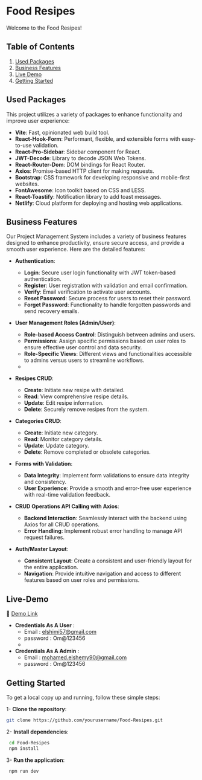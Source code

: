 # Food Resipes

Welcome to the Food Resipes!

## Table of Contents
1. [Used Packages](#used-packages)
2. [Business Features](#business-features)
3. [Live Demo](#live-demo)
4. [Getting Started](#getting-started)

## Used Packages

This project utilizes a variety of packages to enhance functionality and improve user experience:

- **Vite**: Fast, opinionated web build tool.
- **React-Hook-Form**: Performant, flexible, and extensible forms with easy-to-use validation.
- **React-Pro-Sidebar**: Sidebar component for React.
- **JWT-Decode**: Library to decode JSON Web Tokens.
- **React-Router-Dom**: DOM bindings for React Router.
- **Axios**: Promise-based HTTP client for making requests.
- **Bootstrap**: CSS framework for developing responsive and mobile-first websites.
- **FontAwesome**: Icon toolkit based on CSS and LESS.
- **React-Toastify**: Notification library to add toast messages.
- **Netlify**: Cloud platform for deploying and hosting web applications.


## Business Features

Our Project Management System includes a variety of business features designed to enhance productivity, ensure secure access, and provide a smooth user experience. Here are the detailed features:

- **Authentication**: 
  - **Login**: Secure user login functionality with JWT token-based authentication.
  - **Register**: User registration with validation and email confirmation.
  - **Verify**: Email verification to activate user accounts.
  - **Reset Password**: Secure process for users to reset their password.
  - **Forget Password**: Functionality to handle forgotten passwords and send recovery emails.

- **User Management Roles (Admin/User)**: 
  - **Role-based Access Control**: Distinguish between admins and users.
  - **Permissions**: Assign specific permissions based on user roles to ensure effective user control and data security.
  - **Role-Specific Views**: Different views and functionalities accessible to admins versus users to streamline workflows.
  - 
- **Resipes CRUD**:
  - **Create**: Initiate new resipe with detailed.
  - **Read**: View comprehensive resipe details.
  - **Update**: Edit resipe information.
  - **Delete**: Securely remove resipes from the system.

- **Categories CRUD**:
  - **Create**: Initiate new category.
  - **Read**: Monitor category details.
  - **Update**: Update category.
  - **Delete**: Remove completed or obsolete categories.

- **Forms with Validation**:
  - **Data Integrity**: Implement form validations to ensure data integrity and consistency.
  - **User Experience**: Provide a smooth and error-free user experience with real-time validation feedback.

- **CRUD Operations API Calling with Axios**:
  - **Backend Interaction**: Seamlessly interact with the backend using Axios for all CRUD operations.
  - **Error Handling**: Implement robust error handling to manage API request failures.

- **Auth/Master Layout**:
  - **Consistent Layout**: Create a consistent and user-friendly layout for the entire application.
  - **Navigation**: Provide intuitive navigation and access to different features based on user roles and permissions.


## Live-Demo

📎 [Demo Link](https://app-food-recipes.netlify.app)

+ ****Credentials As A User**** :
  - Email : elshimi57@gmail.com
  - password : Om@123456
  - 
+ ****Credentials As A Admin**** :
  - Email : mohamed.elshemy90@gmail.com
  - password : Om@123456

## Getting Started

To get a local copy up and running, follow these simple steps:

1- **Clone the repository**:
   ```sh
   git clone https://github.com/yourusername/Food-Resipes.git
   ```
2- **Install dependencies**:
  ```sh
   cd Food-Resipes
   npm install
  ```
3- **Run the application**:
   ```sh
    npm run dev
   ```






   
